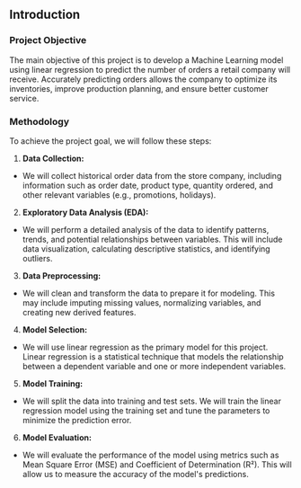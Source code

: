 ## Introduction

### Project Objective

The main objective of this project is to develop a Machine Learning model using linear regression to predict the number of orders a retail company will receive. Accurately predicting orders allows the company to optimize its inventories, improve production planning, and ensure better customer service.

### Methodology

To achieve the project goal, we will follow these steps:

1. **Data Collection:**
- We will collect historical order data from the store company, including information such as order date, product type, quantity ordered, and other relevant variables (e.g., promotions, holidays).

2. **Exploratory Data Analysis (EDA):**
- We will perform a detailed analysis of the data to identify patterns, trends, and potential relationships between variables. This will include data visualization, calculating descriptive statistics, and identifying outliers.

3. **Data Preprocessing:**
- We will clean and transform the data to prepare it for modeling. This may include imputing missing values, normalizing variables, and creating new derived features.

4. **Model Selection:**
- We will use linear regression as the primary model for this project. Linear regression is a statistical technique that models the relationship between a dependent variable and one or more independent variables.

5. **Model Training:**
- We will split the data into training and test sets. We will train the linear regression model using the training set and tune the parameters to minimize the prediction error.

6. **Model Evaluation:**
- We will evaluate the performance of the model using metrics such as Mean Square Error (MSE) and Coefficient of Determination (R²). This will allow us to measure the accuracy of the model's predictions.
